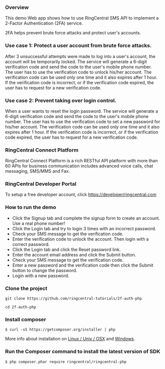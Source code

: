 ### Overview
This demo Web app shows how to use RingCentral SMS API to implement a 2-Factor Authentication (2FA) service.

2FA helps prevent brute force attacks and protect user's accounts.

### Use case 1: Protect a user account from brute force attacks.
After 3 unsuccessful attempts were made to log into a user's account, the account will be temporarily locked. The service will generate a 6-digit verification code and send the code to the user's mobile phone number. The user has to use the verification code to unlock his/her account. The verification code can be used only one time and it also expires after 1 hour. If the verification code is incorrect, or if the verification code expired, the user has to request for a new verification code.

### Use case 2: Prevent taking over login control.
When a user wants to reset the login password. The service will generate a 6-digit verification code and send the code to the user's mobile phone number. The user has to use the verification code to set a new password for his/her account. The verification code can be used only one time and it also expires after 1 hour. If the verification code is incorrect, or if the verification code expired, the user has to request for a new verification code.

### RingCentral Connect Platform
RingCentral Connect Platform is a rich RESTful API platform with more than 60 APIs for business communication includes advanced voice calls, chat messaging, SMS/MMS and Fax.

### RingCentral Developer Portal
To setup a free developer account, click [https://developer/ringcentral.com](here)

### How to run the demo
* Click the Signup tab and complete the signup form to create an account. Use a real phone number!
* Click the Login tab and try to login 3 times with an incorrect password.
* Check your SMS message to get the verification code.
* Enter the verification code to unlock the account. Then login with a correct password.
* Click the Login tab and click the Reset password link.
* Enter the account email address and click the Submit button.
* Check your SMS message to get the verification code.
* Enter a new password and the verification code then click the Submit button to change the password.
* Login with a new password.

### Clone the project
```
git clone https://github.com/ringcentral-tutorials/2f-auth-php

cd 2f-auth-php
```
### Install composer
```
$ curl -sS https://getcomposer.org/installer | php
```
More info about installation on [Linux / Unix / OSX](https://getcomposer.org/doc/00-intro.md#installation-linux-unix-osx) and [Windows](https://getcomposer.org/doc/00-intro.md#installation-windows).


### Run the Composer command to install the latest version of SDK
```
$ php composer.phar require ringcentral/ringcentral-php
```